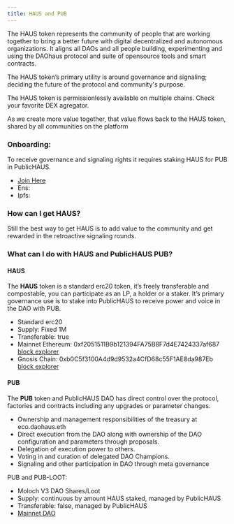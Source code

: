 ```yaml
---
title: HAUS and PUB
---
```


The HAUS token represents the community of people that are working together to bring a better future with digital decentralized and autonomous organizations. It aligns all DAOs and all people building, experimenting and using the DAOhaus protocol and suite of opensource tools and smart contracts.

The HAUS token’s primary utility is around governance and signaling; deciding the future of the protocol and community's purpose.

The HAUS token is permissionlessly available on multiple chains. Check your favorite DEX agregator. 

As we create more value together, that value flows back to the HAUS token, shared by all communities on the platform

### Onboarding:
To receive governance and signaling rights it requires staking HAUS for PUB in PublicHAUS.
- [Join Here](https://join.daohaus.fun/)
- Ens:
- Ipfs:

### How can I get HAUS?

Still the best way to get HAUS is to add value to the community and get rewarded in the retroactive signaling rounds.

### What can I do with HAUS and PublicHAUS PUB?

#### HAUS
The **HAUS** token is a standard erc20 token, it’s freely transferable and compostable, you can participate as an LP, a holder or a staker. It’s primary governance use is to stake into PublicHAUS to receive power and voice in the DAO with PUB.

- Standard erc20
- Supply: Fixed 1M
- Transferable: true
- Mainnet Ethereum: 0xf2051511B9b121394FA75B8F7d4E7424337af687 [block explorer](https://etherscan.io/token/0xf2051511B9b121394FA75B8F7d4E7424337af687)
- Gnosis Chain:  0xb0C5f3100A4d9d9532a4CfD68c55F1AE8da987Eb [block explorer](https://gnosisscan.io/token/0xb0c5f3100a4d9d9532a4cfd68c55f1ae8da987eb)

#### PUB
The **PUB** token and PublicHAUS DAO has direct control over the protocol, factories and contracts including any upgrades or parameter changes.
- Ownership and management responsibilities of the treasury at eco.daohaus.eth 
- Direct execution from the DAO along with ownership of the DAO configuration and parameters through proposals. 
- Delegation of execution power to others.
- Voting in and curation of delegated DAO Champions.
- Signaling and other participation in DAO through meta governance

PUB and PUB-LOOT:
- Moloch V3 DAO Shares/Loot
- Supply: continuous by amount HAUS staked, managed by PublicHAUS
- Transferable: false, managed by PublicHAUS
- [Mainnet DAO](https://admin.daohaus.fun/#/molochv3/0x1/0xf844b98df9ccdfbe5d460d0d7bdca232cf9da923/settings)
